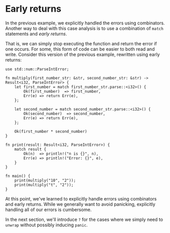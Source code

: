 # Early returns

In the previous example, we explicitly handled the errors using combinators. Another way to deal with this case analysis is to use a combination of `match` statements and *early returns*.

That is, we can simply stop executing the function and return the error if one occurs. For some, this form of code can be easier to both read and write. Consider this version of the previous example, rewritten using early returns:

```rust,editable
use std::num::ParseIntError;

fn multiply(first_number_str: &str, second_number_str: &str) -> Result<i32, ParseIntError> {
    let first_number = match first_number_str.parse::<i32>() {
        Ok(first_number)  => first_number,
        Err(e) => return Err(e),
    };

    let second_number = match second_number_str.parse::<i32>() {
        Ok(second_number)  => second_number,
        Err(e) => return Err(e),
    };

    Ok(first_number * second_number)
}

fn print(result: Result<i32, ParseIntError>) {
    match result {
        Ok(n)  => println!("n is {}", n),
        Err(e) => println!("Error: {}", e),
    }
}

fn main() {
    print(multiply("10", "2"));
    print(multiply("t", "2"));
}
```

At this point, we've learned to explicitly handle errors using combinators and early returns. While we generally want to avoid panicking, explicitly handling all of our errors is cumbersome.

In the next section, we'll introduce `?` for the cases where we simply need to `unwrap` without possibly inducing `panic`.
